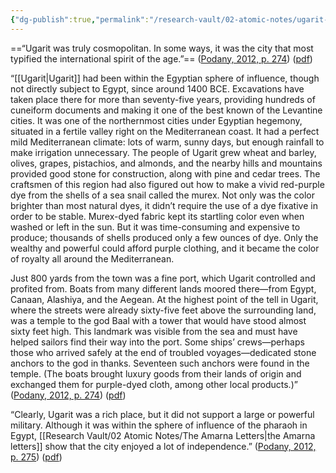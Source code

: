```yaml
---
{"dg-publish":true,"permalink":"/research-vault/02-atomic-notes/ugarit-as-a-maritime-trade-center-of-the-late-bronze-age-near-east/"}
---
```


==“Ugarit was truly cosmopolitan. In some ways, it was the city that most typified the international spirit of the age.”== ([Podany, 2012, p. 274](zotero://select/library/items/GN73GMNP)) ([pdf](zotero://open-pdf/library/items/LXNK9GFK?page=299&annotation=LKMC9VB4))

“[[Ugarit\|Ugarit]] had been within the Egyptian sphere of influence, though not directly subject to Egypt, since around 1400 BCE. Excavations have taken place there for more than seventy-five years, providing hundreds of cuneiform documents and making it one of the best known of the Levantine cities. It was one of the northernmost cities under Egyptian hegemony, situated in a fertile valley right on the Mediterranean coast. It had a perfect mild Mediterranean climate: lots of warm, sunny days, but enough rainfall to make irrigation unnecessary. The people of Ugarit grew wheat and barley, olives, grapes, pistachios, and almonds, and the nearby hills and mountains provided good stone for construction, along with pine and cedar trees. The craftsmen of this region had also figured out how to make a vivid red-purple dye from the shells of a sea snail called the murex. Not only was the color brighter than most natural dyes, it didn’t require the use of a dye fixative in order to be stable. Murex-dyed fabric kept its startling color even when washed or left in the sun. But it was time-consuming and expensive to produce; thousands of shells produced only a few ounces of dye. Only the wealthy and powerful could afford purple clothing, and it became the color of royalty all around the Mediterranean.

Just 800 yards from the town was a fine port, which Ugarit controlled and profited from. Boats from many different lands moored there—from Egypt, Canaan, Alashiya, and the Aegean. At the highest point of the tell in Ugarit, where the streets were already sixty-five feet above the surrounding land, was a temple to the god Baal with a tower that would have stood almost sixty feet high. This landmark was visible from the sea and must have helped sailors find their way into the port. Some ships’ crews—perhaps those who arrived safely at the end of troubled voyages—dedicated stone anchors to the god in thanks. Seventeen such anchors were found in the temple. (The boats brought luxury goods from their lands of origin and exchanged them for purple-dyed cloth, among other local products.)” ([Podany, 2012, p. 274](zotero://select/library/items/GN73GMNP)) ([pdf](zotero://open-pdf/library/items/LXNK9GFK?page=299&annotation=DW6F5UY5))

“Clearly, Ugarit was a rich place, but it did not support a large or powerful military. Although it was within the sphere of influence of the pharaoh in Egypt, [[Research Vault/02 Atomic Notes/The Amarna Letters\|the Amarna letters]] show that the city enjoyed a lot of independence.” ([Podany, 2012, p. 275](zotero://select/library/items/GN73GMNP)) ([pdf](zotero://open-pdf/library/items/LXNK9GFK?page=300&annotation=K3DJ2Y3Z))